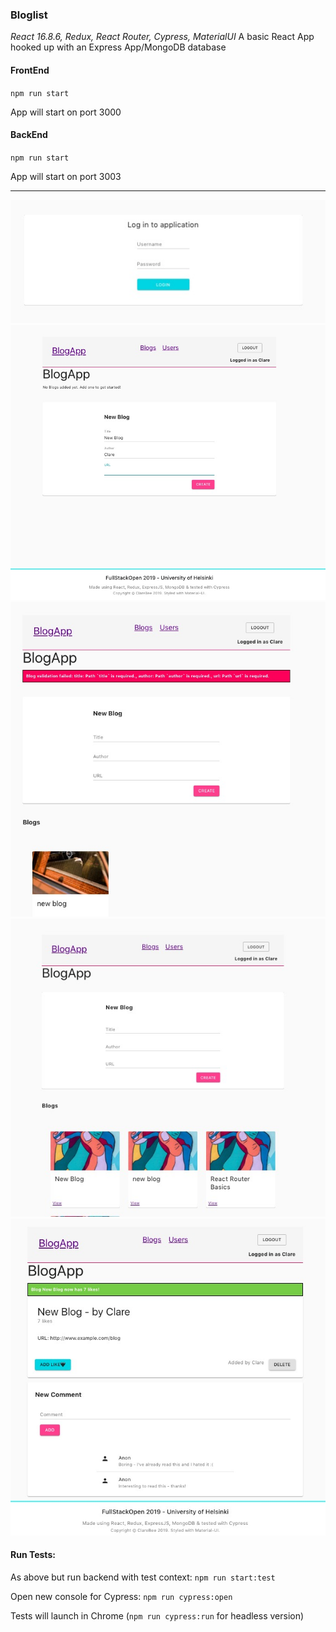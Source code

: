 ### Bloglist

*React 16.8.6, Redux, React Router, Cypress, MaterialUI*
A basic React App hooked up with an Express App/MongoDB database

#### FrontEnd

`npm run start`

App will start on port 3000

#### BackEnd

`npm run start`

App will start on port 3003

---
<img src="images/login.jpg" alt="login" width="650"/>
<img src="images/newform.jpg" alt="form" width="650"/>
<img src="images/errors.jpg" alt="errors" width="650"/>
<img src="images/index.jpg" alt="index" width="650"/>
<img src="images/showpage-with-notification.jpg" alt="show" width="650"/>

#### Run Tests:

As above but run backend with test context:
`npm run start:test`

Open new console for Cypress:
`npm run cypress:open`

Tests will launch in Chrome
(`npm run cypress:run` for headless version)
